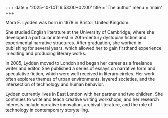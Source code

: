 +++
date = '2025-10-14T16:53:00+02:00'
title = 'The author'
menu = 'main'
+++

Mara E. Lydden was born in 1978 in Bristol, United Kingdom.

<div id="js-production-content"></div>

<noscript>
<p>She studied English literature at the University of Cambridge, where she developed a particular interest in 20th-century dystopian fiction and experimental narrative structures. After graduation, she worked in publishing for several years, which allowed her to gain firsthand experience in editing and producing literary works.</p>

<p>In 2005, Lydden moved to London and began her career as a freelance writer and editor. She published a series of essays on narrative form and speculative fiction, which were well received in literary circles. Her work often explores themes of urban environments, layered societies, and the intersection of technology and human behavior.</p>

<p>Lydden currently lives in East London with her partner and two children. She continues to write and teach creative writing workshops, and her research interests include narrative innovation, archival literature, and the role of technology in contemporary storytelling.</p>
</noscript>



<script src="/js/js-required.js"></script>
